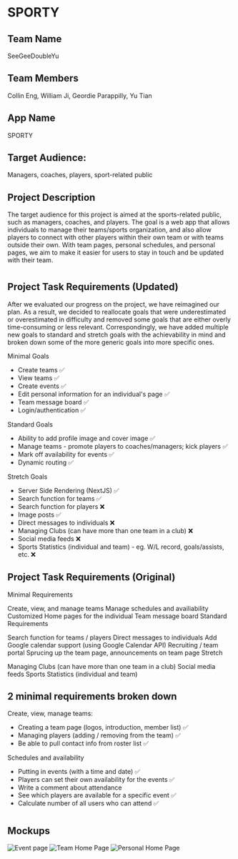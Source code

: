 # SPORTY

## Team Name
SeeGeeDoubleYu

## Team Members
Collin Eng, William Ji, Geordie Parappilly, Yu Tian

## App Name
SPORTY


## Target Audience:
Managers, coaches, players, sport-related public


## Project Description
The target audience for this project is aimed at the sports-related public, such as managers, coaches, and players. The goal is a web app that allows individuals to manage their teams/sports organization, and also allow players to connect with other players within their own team or with teams outside their own. With team pages, personal schedules, and personal pages, we aim to make it easier for users to stay in touch and be updated with their team.
#

## Project Task Requirements (Updated)
After we evaluated our progress on the project, we have reimagined our plan. As a result, we decided to reallocate goals that were underestimated or overestimated in difficulty and removed some goals that are either overly time-consuming or less relevant. Correspondingly, we have added multiple new goals to standard and stretch goals with the achievability in mind and broken down some of the more generic goals into more specific ones.

Minimal Goals
- Create teams ✅
- View teams ✅
- Create events ✅
- Edit personal information for an individual's page ✅
- Team message board ✅
- Login/authentication ✅

Standard Goals
- Ability to add profile image and cover image ✅
- Manage teams - promote players to coaches/managers; kick players ✅
- Mark off availability for events ✅
- Dynamic routing ✅

Stretch Goals
- Server Side Rendering (NextJS) ✅
- Search function for teams ✅
- Search function for players ❌
- Image posts ✅
- Direct messages to individuals ❌
- Managing Clubs (can have more than one team in a club) ❌
- Social media feeds ❌
- Sports Statistics (individual and team) - eg. W/L record, goals/assists, etc. ❌

## Project Task Requirements (Original)
Minimal Requirements

Create, view, and manage teams
Manage schedules and availiability
Customized Home pages for the individual
Team message board
Standard Requirements

Search function for teams / players
Direct messages to individuals
Add Google calendar support (using Google Calendar API)
Recruiting / team portal
Sprucing up the team page, announcements on team page
Stretch

Managing Clubs (can have more than one team in a club)
Social media feeds
Sports Statistics (individual and team)

## 2 minimal requirements broken down

Create, view, manage teams:
- Creating a team page (logos, introduction, member list) ✅
- Managing players (adding / removing from the team) ✅
- Be able to pull contact info from roster list ✅

Schedules and availability
- Putting in events (with a time and date) ✅
- Players can set their own availability for the events ✅
- Write a comment about attendance
- See which players are available for a specific event ✅
- Calculate number of all users who can attend ✅

#

## Mockups 
![Event page](public/Event%20Page.png?raw=true)
![Team Home Page](public/Team%20Home%20Page.png?raw=true)
![Personal Home Page](public/Personal%20Home%20Page.png?raw=true)
